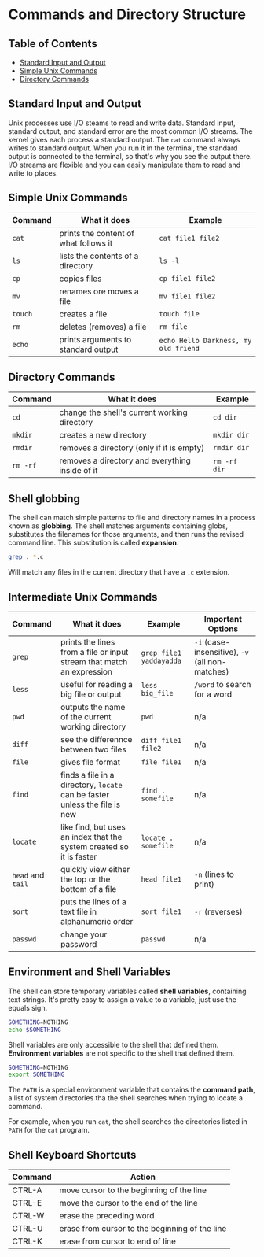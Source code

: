 # Commands and Directory Structure

## Table of Contents
* [Standard Input and Output](#standard-input-and-output)
* [Simple Unix Commands](#simple-unix-commands)
* [Directory Commands](#directory-commands)


## Standard Input and Output

Unix processes use I/O steams to read and write data. Standard input, standard output, and standard error are the most common I/O streams. The kernel gives each process a standard output. The `cat` command always writes to standard output. When you run it in the terminal, the standard output is connected to the terminal, so that's why you see the output there. I/O streams are flexible and you can easily manipulate them to read and write to places.

## Simple Unix Commands

| Command      | What it does | Example     |
| :---        |    ----   |          ---|
| `cat`      | prints the content of what follows it       |  `cat file1 file2`   |
| `ls`   | lists the contents of a directory        | `ls -l`     |
| `cp`   | copies files        | `cp file1 file2`     |
| `mv`   | renames ore moves a file        | `mv file1 file2`     |
| `touch`   | creates a file        | `touch file`     |
| `rm`   | deletes (removes) a file    | `rm file`     |
| `echo`   | prints arguments to standard output        | `echo Hello Darkness, my old friend`  |


## Directory Commands

| Command      | What it does | Example     |
| :---        |    ----   |          ---|
| `cd`   | change the shell's current working directory    | `cd dir`     |
| `mkdir`   | creates a new directory    | `mkdir dir`     |
| `rmdir`   | removes a directory (only if it is empty)    | `rmdir dir` |
| `rm -rf`   | removes a directory and everything inside of it    | `rm -rf dir` |


## Shell globbing

The shell can match simple patterns to file and directory names in a process known as **globbing**. The shell matches arguments containing globs, substitutes the filenames for those arguments, and then runs the revised command line. This substitution is called **expansion**.

```bash
grep . *.c
```

Will match any files in the current directory that have a `.c` extension.


## Intermediate Unix Commands

| Command      | What it does | Example     | Important Options |
| :---        |    ----   |          ---| ---- |
| `grep`      | prints the lines from a file or input stream that match an expression |  `grep file1 yaddayadda`   | `-i` (case-insensitive), `-v` (all non-matches) |
| `less`   | useful for reading a big file or output    | `less big_file` | `/word` to search for a word|
| `pwd` | outputs the name of the current working directory | `pwd` | n/a|
| `diff` | see the differennce between two files | `diff file1 file2` | n/a |
| `file` | gives file format | `file file1` | n/a |
| `find` | finds a file in a directory, `locate` can be faster unless the file is new | `find . somefile` | n/a |
| `locate` | like find, but uses an index that the system created so it is faster | `locate . somefile` | n/a |
| `head` and `tail` | quickly view either the top or the bottom of a file | `head file1` | `-n` (lines to print) |
| `sort` | puts the lines of a text file in alphanumeric order | `sort file1` | `-r` (reverses) |
| `passwd` | change your password | `passwd` | n/a |

## Environment and Shell Variables

The shell can store temporary variables called **shell variables**, containing text strings. It's pretty easy to assign a value to a variable, just use the equals sign.

```bash
SOMETHING=NOTHING
echo $SOMETHING
```

Shell variables are only accessible to the shell that defined them. **Environment variables** are not specific to the shell that defined them.

```bash
SOMETHING=NOTHING
export SOMETHING
```

The `PATH` is a special environment variable that contains the **command path**, a list of system directories tha the shell searches when trying to locate a command.

For example, when you run `cat`, the shell searches the directories listed in `PATH` for the `cat` program.

## Shell Keyboard Shortcuts

| Command      | Action |
| :---        |    ----   | 
| CTRL-A   | move cursor to the beginning of the line |
| CTRL-E   | move the cursor to the end of the line |
| CTRL-W   | erase the preceding word |
| CTRL-U   | erase from cursor to the beginning of the line |
| CTRL-K   | erase from cursor to end of line |


